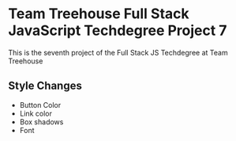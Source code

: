 # Team Treehouse Full Stack JavaScript Techdegree Project 7

This is the seventh project of the Full Stack JS Techdegree at Team Treehouse

## Style Changes

- Button Color
- Link color
- Box shadows
- Font
